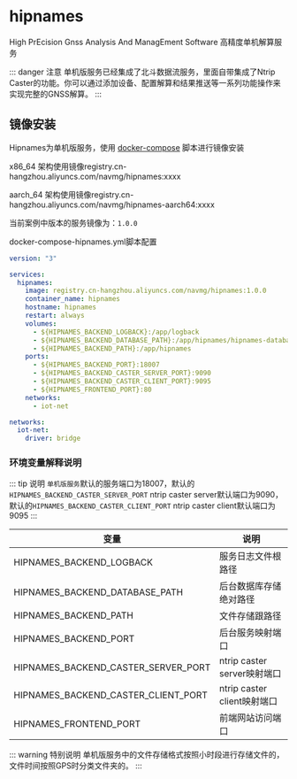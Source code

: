 # hipnames
High PrEcision Gnss Analysis And ManagEment Software
高精度单机解算服务

::: danger 注意
单机版服务已经集成了北斗数据流服务，里面自带集成了Ntrip Caster的功能。你可以通过添加设备、配置解算和结果推送等一系列功能操作来实现完整的GNSS解算。
:::

## 镜像安装

Hipnames为单机版服务，使用 [docker-compose](https://docs.docker.com/compose/install) 脚本进行镜像安装

x86_64 架构使用镜像registry.cn-hangzhou.aliyuncs.com/navmg/hipnames:xxxx

aarch_64 架构使用镜像registry.cn-hangzhou.aliyuncs.com/navmg/hipnames-aarch64:xxxx

当前案例中版本的服务镜像为：`1.0.0`

docker-compose-hipnames.yml脚本配置

```yaml
version: "3"

services:
  hipnames:
    image: registry.cn-hangzhou.aliyuncs.com/navmg/hipnames:1.0.0
    container_name: hipnames
    hostname: hipnames
    restart: always
    volumes:
      - ${HIPNAMES_BACKEND_LOGBACK}:/app/logback
      - ${HIPNAMES_BACKEND_DATABASE_PATH}:/app/hipnames/hipnames-database.db
      - ${HIPNAMES_BACKEND_PATH}:/app/hipnames
    ports:
      - ${HIPNAMES_BACKEND_PORT}:18007
      - ${HIPNAMES_BACKEND_CASTER_SERVER_PORT}:9090
      - ${HIPNAMES_BACKEND_CASTER_CLIENT_PORT}:9095
      - ${HIPNAMES_FRONTEND_PORT}:80
    networks:
      - iot-net

networks:
  iot-net:
    driver: bridge
```



### 环境变量解释说明

::: tip 说明
`单机版服务`默认的服务端口为18007，默认的`HIPNAMES_BACKEND_CASTER_SERVER_PORT` ntrip caster server默认端口为9090，默认的`HIPNAMES_BACKEND_CASTER_CLIENT_PORT` ntrip caster client默认端口为9095
:::

| **变量**  | **说明**            |
|---------|-------------------|
| HIPNAMES_BACKEND_LOGBACK    | 服务日志文件根路径         |
| HIPNAMES_BACKEND_DATABASE_PATH | 后台数据库存储绝对路径         |
| HIPNAMES_BACKEND_PATH | 文件存储跟路径           |
| HIPNAMES_BACKEND_PORT | 后台服务映射端口         |
| HIPNAMES_BACKEND_CASTER_SERVER_PORT | ntrip caster server映射端口         |
| HIPNAMES_BACKEND_CASTER_CLIENT_PORT | ntrip caster client映射端口         |
| HIPNAMES_FRONTEND_PORT | 前端网站访问端口         |


::: warning 特别说明
单机版服务中的文件存储格式按照小时段进行存储文件的，文件时间按照GPS时分类文件夹的。
:::

